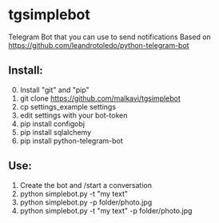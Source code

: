 # tgsimplebot
Telegram Bot that you can use to send notifications
Based on https://github.com/leandrotoledo/python-telegram-bot

## Install:
0. Install "git" and "pip"
1. git clone https://github.com/malkavi/tgsimplebot
2. cp settings_example settings
3. edit settings with your bot-token
4. pip install configobj
5. pip install sqlalchemy
6. pip install python-telegram-bot

## Use:
1. Create the bot and /start a conversation
2. python simplebot.py -t "my text"
3. python simplebot.py -p folder/photo.jpg
4. python simplebot.py -t "my text" -p folder/photo.jpg
